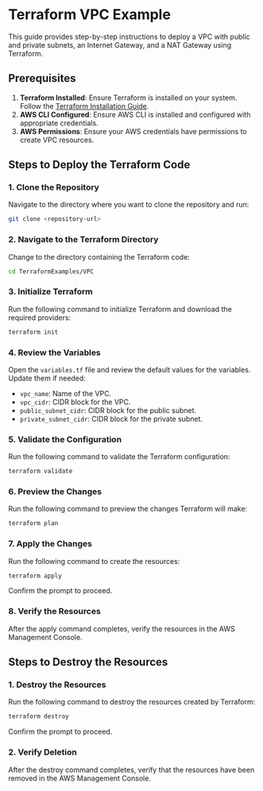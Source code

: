 # Terraform VPC Example

This guide provides step-by-step instructions to deploy a VPC with public and private subnets, an Internet Gateway, and a NAT Gateway using Terraform.

## Prerequisites
1. **Terraform Installed**: Ensure Terraform is installed on your system. Follow the [Terraform Installation Guide](https://learn.hashicorp.com/tutorials/terraform/install-cli).
2. **AWS CLI Configured**: Ensure AWS CLI is installed and configured with appropriate credentials.
3. **AWS Permissions**: Ensure your AWS credentials have permissions to create VPC resources.

## Steps to Deploy the Terraform Code

### 1. Clone the Repository
Navigate to the directory where you want to clone the repository and run:
```bash
git clone <repository-url>
```

### 2. Navigate to the Terraform Directory
Change to the directory containing the Terraform code:
```bash
cd TerraformExamples/VPC
```

### 3. Initialize Terraform
Run the following command to initialize Terraform and download the required providers:
```bash
terraform init
```

### 4. Review the Variables
Open the `variables.tf` file and review the default values for the variables. Update them if needed:
- `vpc_name`: Name of the VPC.
- `vpc_cidr`: CIDR block for the VPC.
- `public_subnet_cidr`: CIDR block for the public subnet.
- `private_subnet_cidr`: CIDR block for the private subnet.

### 5. Validate the Configuration
Run the following command to validate the Terraform configuration:
```bash
terraform validate
```

### 6. Preview the Changes
Run the following command to preview the changes Terraform will make:
```bash
terraform plan
```

### 7. Apply the Changes
Run the following command to create the resources:
```bash
terraform apply
```
Confirm the prompt to proceed.

### 8. Verify the Resources
After the apply command completes, verify the resources in the AWS Management Console.

## Steps to Destroy the Resources

### 1. Destroy the Resources
Run the following command to destroy the resources created by Terraform:
```bash
terraform destroy
```
Confirm the prompt to proceed.

### 2. Verify Deletion
After the destroy command completes, verify that the resources have been removed in the AWS Management Console.